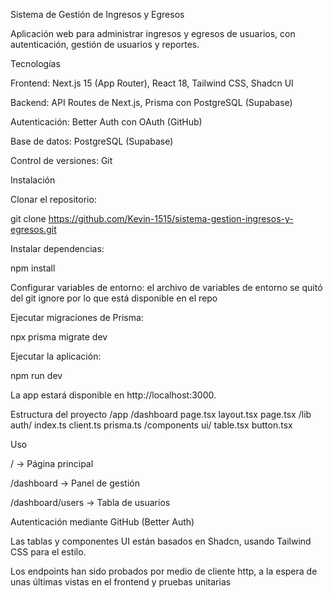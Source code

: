 Sistema de Gestión de Ingresos y Egresos

Aplicación web para administrar ingresos y egresos de usuarios, con autenticación, gestión de usuarios y reportes.

Tecnologías

Frontend: Next.js 15 (App Router), React 18, Tailwind CSS, Shadcn UI

Backend: API Routes de Next.js, Prisma con PostgreSQL (Supabase)

Autenticación: Better Auth con OAuth (GitHub)

Base de datos: PostgreSQL (Supabase)

Control de versiones: Git

Instalación

Clonar el repositorio:

git clone https://github.com/Kevin-1515/sistema-gestion-ingresos-y-egresos.git


Instalar dependencias:

npm install


Configurar variables de entorno: el archivo de variables de entorno se quitó del git ignore por lo que está disponible en el repo




Ejecutar migraciones de Prisma:

npx prisma migrate dev


Ejecutar la aplicación:

npm run dev


La app estará disponible en http://localhost:3000.

Estructura del proyecto
/app
  /dashboard
    page.tsx
    layout.tsx
  page.tsx
/lib
  auth/
    index.ts
    client.ts
  prisma.ts
/components
  ui/
    table.tsx
    button.tsx

Uso

/ → Página principal

/dashboard → Panel de gestión

/dashboard/users → Tabla de usuarios

Autenticación mediante GitHub (Better Auth)



Las tablas y componentes UI están basados en Shadcn, usando Tailwind CSS para el estilo.


Los endpoints han sido probados por medio de cliente http, a la espera de unas últimas vistas en el frontend y pruebas unitarias


